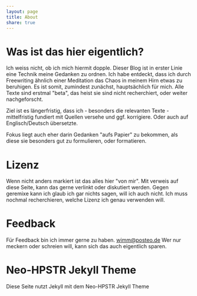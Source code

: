 ```yaml
---
layout: page
title: About
share: true
---
```

# Was ist das hier eigentlich?

Ich weiss nicht, ob ich mich hiermit dopple. Dieser Blog ist in erster Linie eine Technik meine Gedanken zu ordnen. Ich habe entdeckt, dass ich durch Freewriting ähnlich einer Meditation das Chaos in meinem Hirn etwas zu beruhigen. Es ist somit, zumindest zunächst, hauptsächlich für mich. Alle Texte sind erstmal "beta", das heist sie sind nicht recherchiert,  oder weiter nachgeforscht.

Ziel ist es längerfristig, dass ich - besonders die relevanten Texte - mittelfristig fundiert mit Quellen versehe und ggf. korrigiere. Oder auch auf Englisch/Deutsch übersetzte.

Fokus liegt auch eher darin Gedanken "aufs Papier" zu bekommen, als diese sie besonders gut zu formulieren, oder formatieren.

# Lizenz

Wenn nicht anders markiert ist das alles hier "von mir". Mit verweis auf diese Seite, kann das gerne verlinkt oder diskutiert werden. Gegen geremixe kann ich glaub ich gar nichts sagen, will ich auch nicht. Ich muss nochmal recherchieren, welche Lizenz ich genau verwenden will.

# Feedback

Für Feedback bin ich immer gerne zu haben. wimm@posteo.de
Wer nur meckern oder schreien will, kann sich das auch eigentlich sparen.


# Neo-HPSTR Jekyll Theme

Diese Seite nutzt Jekyll mit dem Neo-HPSTR Jekyll Theme
